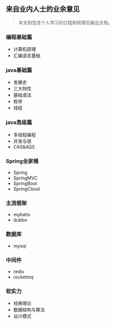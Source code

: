 ## 来自业内人士的业余意见

>本文档包含个人学习的过程和梳理后输出文档。

### 编程基础篇

- 计算机原理
- 汇编语言基础

### java基础篇

- 发展史
- 三大特性
- 基础语法
- 枚举
- 线程

### java高级篇

- 多线程编程
- 并发与锁
- CAS&AQS

### Spring全家桶

- Spring
- SpringMVC
- SpringBoot
- SpringCloud

### 主流框架

- mybatis
- dubbo

### 数据库

- mysql

### 中间件

- redis
- rocketmq

### 软实力

- 经典理论
- 数据结构与算法
- 设计模式